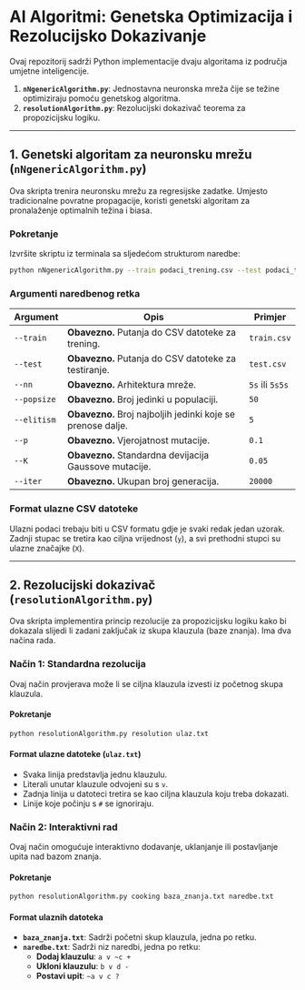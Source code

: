 # AI Algoritmi: Genetska Optimizacija i Rezolucijsko Dokazivanje

Ovaj repozitorij sadrži Python implementacije dvaju algoritama iz područja umjetne inteligencije.

1.  **`nNgenericAlgorithm.py`**: Jednostavna neuronska mreža čije se težine optimiziraju pomoću genetskog algoritma.
2.  **`resolutionAlgorithm.py`**: Rezolucijski dokazivač teorema za propozicijsku logiku.

---

## 1. Genetski algoritam za neuronsku mrežu (`nNgenericAlgorithm.py`)

Ova skripta trenira neuronsku mrežu za regresijske zadatke. Umjesto tradicionalne povratne propagacije, koristi genetski algoritam za pronalaženje optimalnih težina i biasa.

### Pokretanje

Izvršite skriptu iz terminala sa sljedećom strukturom naredbe:

```bash
python nNgenericAlgorithm.py --train podaci_trening.csv --test podaci_test.csv --nn 5s --popsize 50 --elitism 5 --p 0.1 --K 0.05 --iter 20000
```

### Argumenti naredbenog retka

| Argument    | Opis                                                | Primjer      |
|-------------|-------------------------------------------------------------|--------------|
| `--train`   | **Obavezno.** Putanja do CSV datoteke za trening.           | `train.csv`  |
| `--test`    | **Obavezno.** Putanja do CSV datoteke za testiranje.        | `test.csv`   |
| `--nn`      | **Obavezno.** Arhitektura mreže.                            | `5s` ili `5s5s` |
| `--popsize` | **Obavezno.** Broj jedinki u populaciji.                    | `50`         |
| `--elitism` | **Obavezno.** Broj najboljih jedinki koje se prenose dalje. | `5`          |
| `--p`       | **Obavezno.** Vjerojatnost mutacije.                        | `0.1`        |
| `--K`       | **Obavezno.** Standardna devijacija Gaussove mutacije.      | `0.05`       |
| `--iter`    | **Obavezno.** Ukupan broj generacija.                       | `20000`      |

### Format ulazne CSV datoteke

Ulazni podaci trebaju biti u CSV formatu gdje je svaki redak jedan uzorak. Zadnji stupac se tretira kao ciljna vrijednost (`y`), a svi prethodni stupci su ulazne značajke (`X`).

---

## 2. Rezolucijski dokazivač (`resolutionAlgorithm.py`)

Ova skripta implementira princip rezolucije za propozicijsku logiku kako bi dokazala slijedi li zadani zaključak iz skupa klauzula (baze znanja). Ima dva načina rada.

### Način 1: Standardna rezolucija

Ovaj način provjerava može li se ciljna klauzula izvesti iz početnog skupa klauzula.

#### Pokretanje

```bash
python resolutionAlgorithm.py resolution ulaz.txt
```

#### Format ulazne datoteke (`ulaz.txt`)
- Svaka linija predstavlja jednu klauzulu.
- Literali unutar klauzule odvojeni su s ` v `.
- Zadnja linija u datoteci tretira se kao ciljna klauzula koju treba dokazati.
- Linije koje počinju s `#` se ignoriraju.

### Način 2: Interaktivni rad

Ovaj način omogućuje interaktivno dodavanje, uklanjanje ili postavljanje upita nad bazom znanja.

#### Pokretanje

```bash
python resolutionAlgorithm.py cooking baza_znanja.txt naredbe.txt
```

#### Format ulaznih datoteka
- **`baza_znanja.txt`**: Sadrži početni skup klauzula, jedna po retku.
- **`naredbe.txt`**: Sadrži niz naredbi, jedna po retku:
    - **Dodaj klauzulu**: `a v ~c +`
    - **Ukloni klauzulu**: `b v d -`
    - **Postavi upit**: `~a v c ?` 
